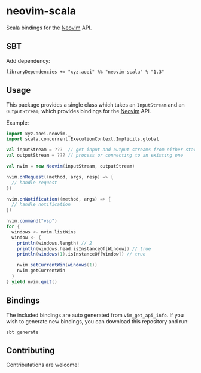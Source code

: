 # neovim-scala
Scala bindings for the [Neovim](https://github.com/neovim/neovim) API.

## SBT
Add dependency:

    libraryDependencies += "xyz.aoei" %% "neovim-scala" % "1.3"

## Usage
This package provides a single class which takes an `InputStream` and an `OutputStream`,
which provides bindings for the [Neovim](https://github.com/neovim/neovim) API.

Example:

```scala
import xyz.aoei.neovim._
import scala.concurrent.ExecutionContext.Implicits.global

val inputStream = ???  // get input and output streams from either starting a new
val outputStream = ??? // process or connecting to an existing one

val nvim = new Neovim(inputStream, outputStream)

nvim.onRequest((method, args, resp) => {
  // handle request
})

nvim.onNotification((method, args) => {
  // handle notification
})

nvim.command("vsp")
for {
  windows <- nvim.listWins
  window <- {
    println(windows.length) // 2
    println(windows.head.isInstanceOf[Window]) // true
    println(windows(1).isInstanceOf[Window]) // true

    nvim.setCurrentWin(windows(1))
    nvim.getCurrentWin
  }
} yield nvim.quit()
```

## Bindings
The included bindings are auto generated from `vim_get_api_info`.
If you wish to generate new bindings, you can download this repository and run:

    sbt generate
    

## Contributing
Contributations are welcome!